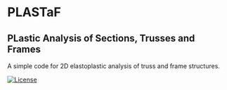 # PLASTaF
## PLastic Analysis of Sections, Trusses and Frames

A simple code for 2D elastoplastic analysis of truss and frame structures.

[![License](https://img.shields.io/badge/License-GPLv3-green.svg)](https://github.com/ONSAS/PLASTaF/blob/master/LICENSE)

